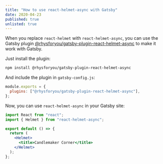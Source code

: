 ```yaml
---
title: "How to use react-helmet-async with Gatsby"
date: 2020-04-23
published: true
unlisted: true
---
```


When you replace `react-helmet` with `react-helmet-async`, you can use the Gatsby plugin [@rhysforyou/gatsby-plugin-react-helmet-async](https://www.gatsbyjs.org/packages/@rhysforyou/gatsby-plugin-react-helmet-async/) to make it work with Gatsby.

Just install the plugin:

```bash
npm install @rhysforyou/gatsby-plugin-react-helmet-async
```

And include the plugin in `gatsby-config.js`:

```jsx
module.exports = {
  plugins: ["@rhysforyou/gatsby-plugin-react-helmet-async"],
};
```

Now, you can use `react-helmet-async` in your Gatsby site:

```jsx
import React from "react";
import { Helmet } from "react-helmet-async";

export default () => {
  return (
    <Helmet>
      <title>Candlemaker Corner</title>
    </Helmet>
  );
};
```
